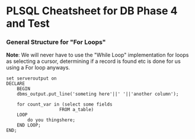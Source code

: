 # PLSQL Cheatsheet for DB Phase 4 and Test

### General Structure for "For Loops"
<b>Note</b>: We will never have to use the "While Loop" implementation for loops as selecting a cursor, determining if a record is found etc is done for us using a For loop anyways.

``` 
set serveroutput on 
DECLARE
    BEGIN
    dbms_output.put_line('someting here'||' '||'another column');
    
    for count_var in (select some fields
                    FROM a_table)
    LOOP
        do you thingshere;
    END LOOP;
END;
    

```